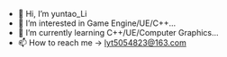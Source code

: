 - 👋 Hi, I’m yuntao_Li
- 👀 I’m interested in Game Engine/UE/C++...
- 🌱 I’m currently learning C++/UE/Computer Graphics...
- 📫 How to reach me -> lyt5054823@163.com

<!---
mi1k-lyt/mi1k-lyt is a ✨ special ✨ repository because its `README.md` (this file) appears on your GitHub profile.
You can click the Preview link to take a look at your changes.
--->
